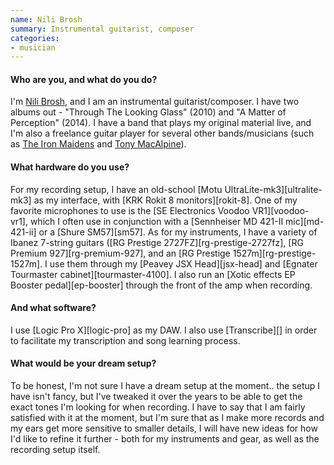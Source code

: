 ```yaml
---
name: Nili Brosh
summary: Instrumental guitarist, composer
categories:
- musician
---
```


#### Who are you, and what do you do?

I'm [Nili Brosh](http://www.nilibrosh.com/ "Nili's website."), and I am an instrumental guitarist/composer. I have two albums out - "Through The Looking Glass" (2010) and "A Matter of Perception" (2014). I have a band that plays my original material live, and I'm also a freelance guitar player for several other bands/musicians (such as [The Iron Maidens](http://www.theironmaidens.com/ "A female Iron Maiden tribute band.") and [Tony MacAlpine](http://www.tonymacalpine.com/ "Tony's website.")).

#### What hardware do you use?

For my recording setup, I have an old-school [Motu UltraLite-mk3][ultralite-mk3] as my interface, with [KRK Rokit 8 monitors][rokit-8]. One of my favorite microphones to use is the [SE Electronics Voodoo VR1][voodoo-vr1], which I often use in conjunction with a [Sennheiser MD 421-II mic][md-421-ii] or a [Shure SM57][sm57]. As for my instruments, I have a variety of Ibanez 7-string guitars ([RG Prestige 2727FZ][rg-prestige-2727fz], [RG Premium 927][rg-premium-927], and an [RG Prestige 1527m][rg-prestige-1527m]. I use them through my [Peavey JSX Head][jsx-head] and [Egnater Tourmaster cabinet][tourmaster-4100]. I also run an [Xotic effects EP Booster pedal][ep-booster] through the front of the amp when recording.

#### And what software?

I use [Logic Pro X][logic-pro] as my DAW. I also use [Transcribe][] in order to facilitate my transcription and song learning process.

#### What would be your dream setup?

To be honest, I'm not sure I have a dream setup at the moment.. the setup I have isn't fancy, but I've tweaked it over the years to be able to get the exact tones I'm looking for when recording. I have to say that I am fairly satisfied with it at the moment, but I'm sure that as I make more records and my ears get more sensitive to smaller details, I will have new ideas for how I'd like to refine it further - both for my instruments and gear, as well as the recording setup itself.
